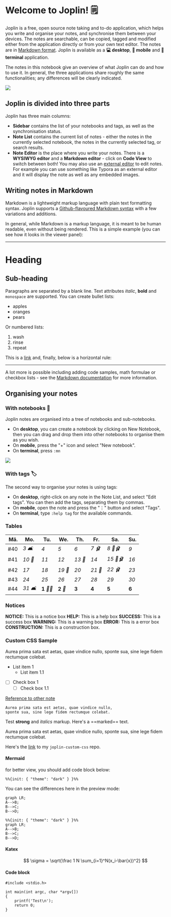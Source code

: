 # Welcome to Joplin! 🗒️

Joplin is a free, open source note taking and to-do application, which helps you write and organise your notes, and synchronise them between your devices. The notes are searchable, can be copied, tagged and modified either from the application directly or from your own text editor. The notes are in [Markdown format](https://joplinapp.org/#markdown). Joplin is available as a **💻 desktop**, **📱 mobile** and **🔡 terminal** application.

The notes in this notebook give an overview of what Joplin can do and how to use it. In general, the three applications share roughly the same functionalities; any differences will be clearly indicated.

![](:/fff7b277b7ff4f49bba70427fbeb56b9)

## Joplin is divided into three parts

Joplin has three main columns:

- **Sidebar** contains the list of your notebooks and tags, as well as the synchronisation status.
- **Note List** contains the current list of notes - either the notes in the currently selected notebook, the notes in the currently selected tag, or search results.
- **Note Editor** is the place where you write your notes. There is a **WYSIWYG editor** and a **Markdown editor** - click on **Code View** to switch between both! You may also use an [external editor](https://joplinapp.org/#external-text-editor) to edit notes. For example you can use something like Typora as an external editor and it will display the note as well as any embedded images.

## Writing notes in Markdown

Markdown is a lightweight markup language with plain text formatting syntax. Joplin supports a [Github-flavoured Markdown syntax](https://joplinapp.org/markdown/) with a few variations and additions.

In general, while Markdown is a markup language, it is meant to be human readable, even without being rendered. This is a simple example (you can see how it looks in the viewer panel):

* * *

# Heading

## Sub-heading

Paragraphs are separated by a blank line. Text attributes _italic_, **bold** and `monospace` are supported. You can create bullet lists:

* apples
* oranges
* pears

Or numbered lists:

1. wash
2. rinse
3. repeat

This is a [link](https://joplinapp.org) and, finally, below is a horizontal rule:

* * *

A lot more is possible including adding code samples, math formulae or checkbox lists - see the [Markdown documentation](https://joplinapp.org/#markdown) for more information.

## Organising your notes

### With notebooks 📔

Joplin notes are organised into a tree of notebooks and sub-notebooks.

- On **desktop**, you can create a notebook by clicking on New Notebook, then you can drag and drop them into other notebooks to organise them as you wish.
- On **mobile**, press the "+" icon and select "New notebook".
- On **terminal**, press `:mn`

![](:/26c4d18fbe1f4eaeb4e51bcb15969bd8)

### With tags 🏷️

The second way to organise your notes is using tags:

- On **desktop**, right-click on any note in the Note List, and select "Edit tags". You can then add the tags, separating them by commas.
- On **mobile**, open the note and press the "⋮" button and select "Tags".
- On **terminal**, type `:help tag` for the available commands.

### Tables

<div class="calendar">

| Mä. |  Mo. |  Tu. |  We. |  Th. |  Fr. |  Sa. |  Su. |
| --: | ---- | ---- | ---- | ---- | ---- | ---- | ---- |
| #40 | *3* <i>🛋️</i> | *4* | *5* | *6* | *7* <i>🩰</i> | *8* <i>🛒🩰</i> | *9* |
| #41 | *10* <i>🎂</i> | *11* | *12* | *13* <i>🍣</i> | *14* | *15* <i>🥂🩰</i> | *16* |
| #42 | *17* | *18* | *19* <i>🎂</i> | *20* | *21* <i>🍵</i> | *22* <i>🩰</i> | *23* |
| #43 | *24* | *25* | *26* | *27* | *28* | *29* | *30* |
| #44 | *31* <i>🛋️</i> | **1** <i>🌴🎷</i> | **2** <i>🌴</i> | **3** | **4** |  **5** | **6** |
</div>

### Notices

<b-notice>
  <b>NOTICE:</b> This is a notice box
</b-notice>

<b-help>
  <b>HELP:</b> This is a help box
</b-help>

<b-success>
  <b>SUCCESS:</b> This is a success box
</b-success>

<b-warning>
  <b>WARNING:</b> This is a warning box
</b-warning>

<b-error>
  <b>ERROR:</b> This is a error box
</b-error>

<b-construction>
  <b>CONSTRUCTION:</b> This is a construction box.
</b-construction>

### Custom CSS Sample

Aurea prima sata est aetas, quae vindice nullo, sponte sua, sine lege fidem rectumque colebat.

- List item 1
	- List item 1.1

- [ ] Check box 1
	- [ ] Check box 1.1

[Reference to other note](:/00112233445566778899aabbccddeeff)

    Aurea prima sata est aetas, quae vindice nullo,
    sponte sua, sine lege fidem rectumque colebat.

Test **strong** and _italics_ markup. Here's a ==marked== text.

Aurea prima sata est aetas, quae vindice nullo, sponte sua, sine lege fidem rectumque colebat.

Here's the [link](https://github.com/tessus/joplin-custom-css) to my `joplin-custom-css` repo.

#### Mermaid

for better view, you should add code block below:

```
%%{init: { "theme": "dark" } }%%
```

You can see the differences here in the preview mode:

```mermaid
graph LR;
A-->B;
B-->C;
B-->D;
```

```mermaid
%%{init: { "theme": "dark" } }%%
graph LR;
A-->B;
B-->C;
B-->D;
```

#### Katex

$$
\sigma = \sqrt{\frac 1 N \sum_{i=1}^N(x_i-\bar{x})^2}
$$

#### Code block

```
#include <stdio.h>

int main(int argc, char *argv[])
{
    printf('Test\n');
    return 0;
}
```



